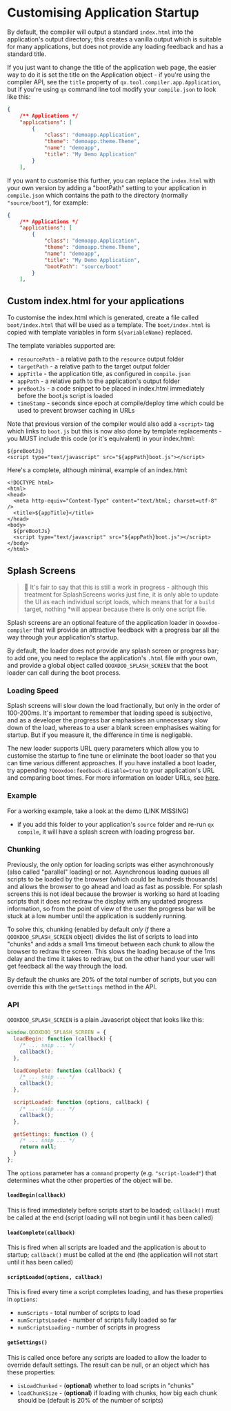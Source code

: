 # Customising Application Startup

By default, the compiler will output a standard `index.html` into the
application's output directory; this creates a vanilla output which is suitable
for many applications, but does not provide any loading feedback and has a
standard title.

If you just want to change the title of the application web page, the easier way
to do it is set the title on the Application object - if you're using the
compiler API, see the `title` property of `qx.tool.compiler.app.Application`, but if
you're using `qx` command line tool modify your `compile.json` to look like
this:

```json
{
    /** Applications */
    "applications": [
        {
            "class": "demoapp.Application",
            "theme": "demoapp.theme.Theme",
            "name": "demoapp",
            "title": "My Demo Application"
        }
    ],
```

If you want to customise this further, you can replace the `index.html` with
your own version by adding a "bootPath" setting to your application in
`compile.json` which contains the path to the directory (normally
`"source/boot"`), for example:

```json
{
    /** Applications */
    "applications": [
        {
            "class": "demoapp.Application",
            "theme": "demoapp.theme.Theme",
            "name": "demoapp",
            "title": "My Demo Application",
            "bootPath": "source/boot"
        }
    ],
```

## Custom index.html for your applications

To customise the index.html which is generated, create a file called
`boot/index.html` that will be used as a template. The `boot/index.html` is
copied with template variables in form `${variableName}` replaced.

The template variables supported are:

- `resourcePath` - a relative path to the `resource` output folder
- `targetPath` - a relative path to the target output folder
- `appTitle` - the application title, as configured in `compile.json`
- `appPath` - a relative path to the application's output folder
- `preBootJs` - a code snippet to be placed in index.html immediately before the
  boot.js script is loaded
- `timeStamp` - seconds since epoch at compile/deploy time which could be used to prevent browser caching in URLs

Note that previous version of the compiler would also add a `<script>` tag which
links to `boot.js` but this is now also done by template replacements - you MUST
include this code (or it's equivalent) in your index.html:

```
${preBootJs}
<script type="text/javascript" src="${appPath}boot.js"></script>
```

Here's a complete, although minimal, example of an index.html:

```
<!DOCTYPE html>
<html>
<head>
  <meta http-equiv="Content-Type" content="text/html; charset=utf-8" />
  <title>${appTitle}</title>
</head>
<body>
  ${preBootJs}
  <script type="text/javascript" src="${appPath}boot.js"></script>
</body>
</html>
```

## Splash Screens

> :memo: It's fair to say that this is still a work in progress - although this
treatment for SplashScreens works just fine, it is only able to update the UI
as each individual script loads, which means that for a `build` target,
nothing \*will appear because there is only one script file.

Splash screens are an optional feature of the application loader in
`Qooxdoo-compiler` that will provide an attractive feedback with a progress bar
all the way through your application's startup.

By default, the loader does not provide any splash screen or progress bar; to
add one, you need to replace the application's `.html` file with your own, and
provide a global object called `QOOXDOO_SPLASH_SCREEN` that the boot loader can
call during the boot process.

### Loading Speed

Splash screens will slow down the load fractionally, but only in the order of
100-200ms. It's important to remember that loading speed is subjective, and as a
developer the progress bar emphasises an unnecessary slow down of the load,
whereas to a user a blank screen emphasises waiting for startup. But if you
measure it, the difference in time is negligable.

The new loader supports URL query parameters which allow you to customise the
startup to fine tune or eliminate the boot loader so that you can time various
different approaches. If you have installed a boot loader, try appending
`?Qooxdoo:feedback-disable=true` to your application's URL and comparing boot
times. For more information on loader URLs, see [here](LoaderUrls.md).

### Example

For a working example, take a look at the demo (LINK MISSING)

- if you add this folder to your application's `source` folder and re-run
  `qx compile`, it will have a splash screen with loading progress bar.

### Chunking

Previously, the only option for loading scripts was either asynchronously (also
called "parallel" loading) or not. Asynchronous loading queues all scripts to be
loaded by the browser (which could be hundreds thousands) and allows the browser
to go ahead and load as fast as possible. For splash screens this is not ideal
because the browser is working so hard at loading scripts that it does not
redraw the display with any updated progress information, so from the point of
view of the user the progress bar will be stuck at a low number until the
application is suddenly running.

To solve this, chunking (enabled by default _only if_ there a
`QOOXDOO_SPLASH_SCREEN` object) divides the list of scripts to load into
"chunks" and adds a small 1ms timeout between each chunk to allow the browser to
redraw the screen. This slows the loading because of the 1ms delay and the time
it takes to redraw, but on the other hand your user will get feedback all the
way through the load.

By default the chunks are 20% of the total number of scripts, but you can
override this with the `getSettings` method in the API.

### API

`QOOXDOO_SPLASH_SCREEN` is a plain Javascript object that looks like this:

```javascript
window.QOOXDOO_SPLASH_SCREEN = {
  loadBegin: function (callback) {
    /* ... snip ... */
    callback();
  },

  loadComplete: function (callback) {
    /* ... snip ... */
    callback();
  },

  scriptLoaded: function (options, callback) {
    /* ... snip ... */
    callback();
  },

  getSettings: function () {
    /* ... snip ... */
    return null;
  }
};
```

The `options` parameter has a `command` property (e.g. `"script-loaded"`) that
determines what the other properties of the object will be.

#### `loadBegin(callback)`

This is fired immediately before scripts start to be loaded; `callback()` must
be called at the end (script loading will not begin until it has been called)

#### `loadComplete(callback)`

This is fired when all scripts are loaded and the application is about to
startup; `callback()` must be called at the end (the application will not start
until it has been called)

#### `scriptLoaded(options, callback)`

This is fired every time a script completes loading, and has these properties in
`options`:

- `numScripts` - total number of scripts to load
- `numScriptsLoaded` - number of scripts fully loaded so far
- `numScriptsLoading` - number of scripts in progress

#### `getSettings()`

This is called once before any scripts are loaded to allow the loader to
override default settings. The result can be null, or an object which has these
properties:

- `isLoadChunked` - (**optional**) whether to load scripts in "chunks"
- `loadChunkSize` - (**optional**) if loading with chunks, how big each chunk
  should be (default is 20% of the number of scripts)
